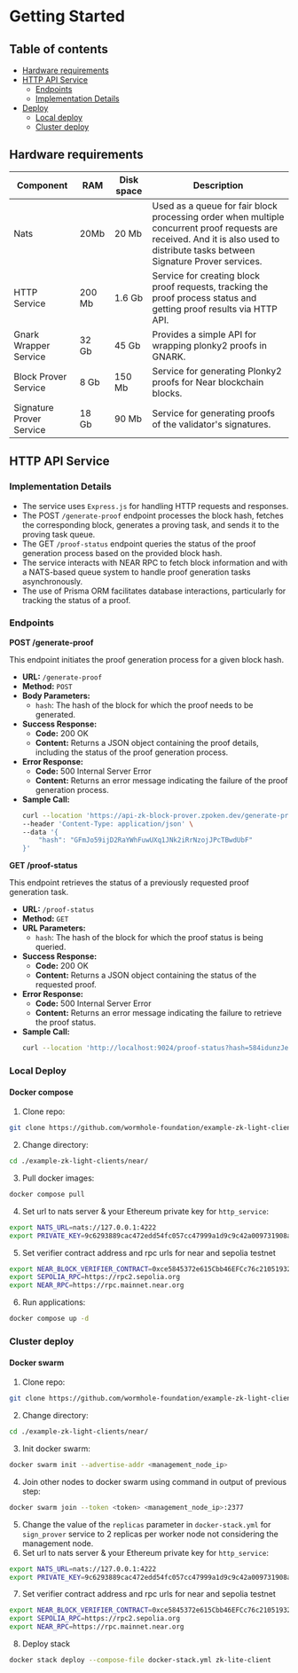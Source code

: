 # Getting Started

## Table of contents
<!--ts-->

* [Hardware requirements](#hardware-requirments)
* [HTTP API Service](#http-api-service)
    * [Endpoints](#endpoints)
    * [Implementation Details](#implementation-details)
* [Deploy](#deploy)
    * [Local deploy](#local-deploy)
    * [Cluster deploy](#cluster-deploy)
<!--te-->

## Hardware requirements

|Component|RAM | Disk space | Description|
|--|--|--|--|
| Nats | 20Mb | 20 Mb | Used as a queue for fair block processing order when multiple concurrent proof requests are received. And it is also used to distribute tasks between Signature Prover services.
| HTTP Service | 200 Mb | 1.6 Gb | Service for creating block proof requests, tracking the proof process status and getting proof results via HTTP API.
| Gnark Wrapper Service | 32 Gb | 45 Gb | Provides a simple API for wrapping plonky2 proofs in GNARK.
| Block Prover Service | 8 Gb | 150 Mb | Service for generating Plonky2 proofs for Near blockchain blocks.
| Signature Prover Service | 18 Gb | 90 Mb | Service for generating proofs of the validator's signatures.

## HTTP API Service

### Implementation Details

-   The service uses `Express.js` for handling HTTP requests and responses.
-   The POST `/generate-proof` endpoint processes the block hash, fetches the corresponding block, generates a proving task, and sends it to the proving task queue.
-   The GET `/proof-status` endpoint queries the status of the proof generation process based on the provided block hash.
-   The service interacts with NEAR RPC to fetch block information and with a NATS-based queue system to handle proof generation tasks asynchronously.
-   The use of Prisma ORM facilitates database interactions, particularly for tracking the status of a proof.

### Endpoints

__POST /generate-proof__

This endpoint initiates the proof generation process for a given block hash.

- **URL:** `/generate-proof`
- **Method:** `POST`
- **Body Parameters:**
  - `hash`: The hash of the block for which the proof needs to be generated.
- **Success Response:**
  - **Code:** 200 OK
  - **Content:** Returns a JSON object containing the proof details, including the status of the proof generation process.
- **Error Response:**
  - **Code:** 500 Internal Server Error
  - **Content:** Returns an error message indicating the failure of the proof generation process.
- **Sample Call:**
  ```bash
  curl --location 'https://api-zk-block-prover.zpoken.dev/generate-proof' \
  --header 'Content-Type: application/json' \
  --data '{
      "hash": "GFmJo59ijD2RaYWhFuwUXq1JNk2iRrNzojJPcTBwdUbF"
  }'
  ```

__GET /proof-status__

This endpoint retrieves the status of a previously requested proof generation task.

-   **URL:** `/proof-status`
-   **Method:** `GET`
-   **URL Parameters:**
    -   `hash`: The hash of the block for which the proof status is being queried.
-   **Success Response:**
    -   **Code:** 200 OK
    -   **Content:** Returns a JSON object containing the status of the requested proof.
-   **Error Response:**
    -   **Code:** 500 Internal Server Error
    -   **Content:** Returns an error message indicating the failure to retrieve the proof status.
- **Sample Call:**
  ```bash
  curl --location 'http://localhost:9024/proof-status?hash=584idunzJeg9s33CFCipnPYM7H2cUkAz1xvwyemzaXNF'
  ```

### Local Deploy
#### Docker compose

 1. Clone repo:
 ```bash
git clone https://github.com/wormhole-foundation/example-zk-light-clients.git
```
 2. Change directory:
 ```bash
 cd ./example-zk-light-clients/near/
 ```
 3. Pull docker images:
 ```bash
 docker compose pull
 ```
 4. Set url to nats server & your Ethereum private key for `http_service`:
 ```bash
 export NATS_URL=nats://127.0.0.1:4222
 export PRIVATE_KEY=9c6293889cac472edd54fc057cc47999a1d9c9c42a009731908a2a821a3ec5da
 ```
5. Set verifier contract address and rpc urls for near and sepolia testnet
```bash
export NEAR_BLOCK_VERIFIER_CONTRACT=0xce5845372e615Cbb46EFCc76c21051932BD8A717
export SEPOLIA_RPC=https://rpc2.sepolia.org
export NEAR_RPC=https://rpc.mainnet.near.org
```
6. Run applications:
 ```bash
 docker compose up -d
 ```

### Cluster deploy
#### Docker swarm

1. Clone repo:
 ```bash
git clone https://github.com/wormhole-foundation/example-zk-light-clients.git
```
 2. Change directory:
 ```bash
 cd ./example-zk-light-clients/near/
 ```
 3. Init docker swarm:
 ```bash
docker swarm init --advertise-addr <management_node_ip>
 ```
 4. Join other nodes to docker swarm using command in output of previous step:
 ```bash
 docker swarm join --token <token> <management_node_ip>:2377
 ```
 5. Change the value of the `replicas` parameter in `docker-stack.yml` for `sign_prover` service to 2 replicas per worker node not considering the management node.
 6. Set url to nats server & your Ethereum private key for `http_service`:
 ```bash
 export NATS_URL=nats://127.0.0.1:4222
 export PRIVATE_KEY=9c6293889cac472edd54fc057cc47999a1d9c9c42a009731908a2a821a3ec5da
 ```
 7. Set verifier contract address and rpc urls for near and sepolia testnet
```bash
export NEAR_BLOCK_VERIFIER_CONTRACT=0xce5845372e615Cbb46EFCc76c21051932BD8A717
export SEPOLIA_RPC=https://rpc2.sepolia.org
export NEAR_RPC=https://rpc.mainnet.near.org
```
 8. Deploy stack
 ```bash
docker stack deploy --compose-file docker-stack.yml zk-lite-client
 ```

